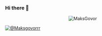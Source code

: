 ### Hi there 👋

<p align="center"><img src="https://github-readme-stats.vercel.app/api?username=MaksGovor&show_icons=true" alt="MaksGovor" /></p>

<a href="https://t.me/Maksgovorrr" target="_blank" title="Telegram"><img align="center" src="https://img.shields.io/badge/Telegram-2CA5E0?style=for-the-badge&logo=telegram&logoColor=white&show_icons=true" alt="@Maksgovorrr"/></a> 

<!--
**MaksGovor/MaksGovor** is a ✨ _special_ ✨ repository because its `README.md` (this file) appears on your GitHub profile.

Here are some ideas to get you started:

- 🔭 I’m currently working on ...
- 🌱 I’m currently learning ...
- 👯 I’m looking to collaborate on ...
- 🤔 I’m looking for help with ...
- 💬 Ask me about ...
- 📫 How to reach me: ...
- 😄 Pronouns: ...
- ⚡ Fun fact: ...
-->
